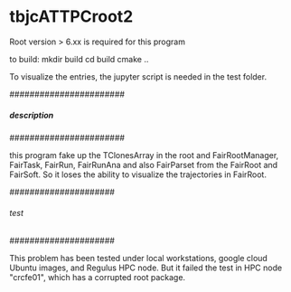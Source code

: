# tbjcATTPCroot2

Root version > 6.xx is required for this program

to build:
mkdir build
cd build
cmake ..

To visualize the entries, the jupyter script is needed in the test folder.


#######################
##### description #####
#######################

this program fake up the TClonesArray in the root and FairRootManager, FairTask, FairRun, FairRunAna and also FairParset from the FairRoot and FairSoft. So it loses the ability to visualize the trajectories in FairRoot.


#####################
###### test #########
#####################

This problem has been tested under local workstations, google cloud Ubuntu images, and Regulus HPC node. But it failed the test in HPC node "crcfe01", which has a corrupted root package.

